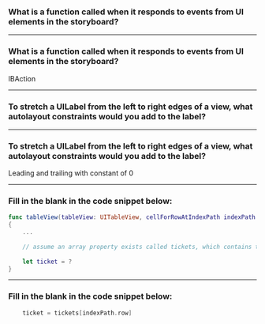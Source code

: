 ### What is a function called when it responds to events from UI elements in the storyboard?

---

### What is a function called when it responds to events from UI elements in the storyboard?

IBAction

---

### To stretch a UILabel from the left to right edges of a view, what autolayout constraints would you add to the label?

---

### To stretch a UILabel from the left to right edges of a view, what autolayout constraints would you add to the label?

Leading and trailing with constant of 0

---

### Fill in the blank in the code snippet below:

```swift
func tableView(tableView: UITableView, cellForRowAtIndexPath indexPath: NSIndexPath) -> UITableViewCell
{
	...
	
	// assume an array property exists called tickets, which contains ticket objects
	
	let ticket = ?
}
```

---

### Fill in the blank in the code snippet below:

```swift
	ticket = tickets[indexPath.row]
```

